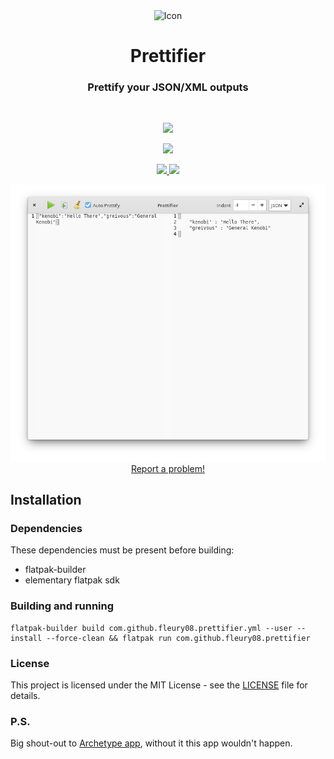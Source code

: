 <div align="center">
  <span align="center"> <img width="128" height="128" class="center" src="https://github.com/fleury08/prettifier/blob/main/data/images/com.github.fleury08.prettifier.png" alt="Icon"></span>
  <h1 align="center">Prettifier</h1>
  <h3 align="center">Prettify your JSON/XML outputs</h3>
</div>

<br/>

<p align="center">
    <a href="https://appcenter.elementary.io/com.github.fleury08.prettifier">
        <img src="https://appcenter.elementary.io/badge.svg">
    </a>
</p>

<p align="center">
   <a href="https://paypal.me/jaroush">
     <img src="https://img.shields.io/badge/PayPal-donate-red.svg?logo=paypal&style=for-the-badge">
  </a>
</p>

<p align="center">
  <a href="https://github.com/fleury08/prettifier/blob/main/LICENSE">
    <img src="https://img.shields.io/badge/License-GPL3-blue.svg?style=for-the-badge">
  </a>
  <a href="https://github.com/fleury08/prettifier/releases">
    <img src="https://img.shields.io/badge/Release-v%201.2.8-orange.svg?style=for-the-badge">
  </a>
</p>

<p align="center">
    <img  src="https://github.com/fleury08/prettifier/blob/main/data/images/PrettifierJSON.png" alt="Screenshot"> <br>
  <a href="https://github.com/fleury08/prettifier/issues/new"> Report a problem! </a>
</p>

## Installation

### Dependencies
These dependencies must be present before building:
 - flatpak-builder
 - elementary flatpak sdk
 
### Building and running
```
flatpak-builder build com.github.fleury08.prettifier.yml --user --install --force-clean && flatpak run com.github.fleury08.prettifier
```

### License

This project is licensed under the MIT License - see the [LICENSE](LICENSE.md) file for details.

### P.S.

Big shout-out to [Archetype app](https://appcenter.elementary.io/com.github.kjlaw89.archetype.desktop), without it this app wouldn't happen.
